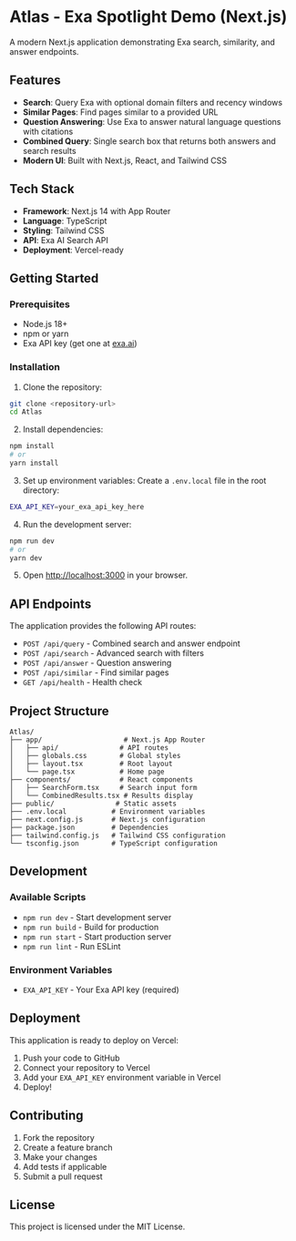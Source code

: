 # Atlas - Exa Spotlight Demo (Next.js)

A modern Next.js application demonstrating Exa search, similarity, and answer endpoints.

## Features

- **Search**: Query Exa with optional domain filters and recency windows
- **Similar Pages**: Find pages similar to a provided URL
- **Question Answering**: Use Exa to answer natural language questions with citations
- **Combined Query**: Single search box that returns both answers and search results
- **Modern UI**: Built with Next.js, React, and Tailwind CSS

## Tech Stack

- **Framework**: Next.js 14 with App Router
- **Language**: TypeScript
- **Styling**: Tailwind CSS
- **API**: Exa AI Search API
- **Deployment**: Vercel-ready

## Getting Started

### Prerequisites

- Node.js 18+ 
- npm or yarn
- Exa API key (get one at [exa.ai](https://exa.ai))

### Installation

1. Clone the repository:
```bash
git clone <repository-url>
cd Atlas
```

2. Install dependencies:
```bash
npm install
# or
yarn install
```

3. Set up environment variables:
Create a `.env.local` file in the root directory:
```bash
EXA_API_KEY=your_exa_api_key_here
```

4. Run the development server:
```bash
npm run dev
# or
yarn dev
```

5. Open [http://localhost:3000](http://localhost:3000) in your browser.

## API Endpoints

The application provides the following API routes:

- `POST /api/query` - Combined search and answer endpoint
- `POST /api/search` - Advanced search with filters
- `POST /api/answer` - Question answering
- `POST /api/similar` - Find similar pages
- `GET /api/health` - Health check

## Project Structure

```
Atlas/
├── app/                    # Next.js App Router
│   ├── api/               # API routes
│   ├── globals.css        # Global styles
│   ├── layout.tsx         # Root layout
│   └── page.tsx           # Home page
├── components/            # React components
│   ├── SearchForm.tsx     # Search input form
│   └── CombinedResults.tsx # Results display
├── public/               # Static assets
├── .env.local           # Environment variables
├── next.config.js       # Next.js configuration
├── package.json         # Dependencies
├── tailwind.config.js   # Tailwind CSS configuration
└── tsconfig.json        # TypeScript configuration
```

## Development

### Available Scripts

- `npm run dev` - Start development server
- `npm run build` - Build for production
- `npm run start` - Start production server
- `npm run lint` - Run ESLint

### Environment Variables

- `EXA_API_KEY` - Your Exa API key (required)

## Deployment

This application is ready to deploy on Vercel:

1. Push your code to GitHub
2. Connect your repository to Vercel
3. Add your `EXA_API_KEY` environment variable in Vercel
4. Deploy!

## Contributing

1. Fork the repository
2. Create a feature branch
3. Make your changes
4. Add tests if applicable
5. Submit a pull request

## License

This project is licensed under the MIT License.
